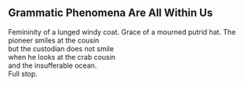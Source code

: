 Grammatic Phenomena Are All Within Us
-------------------------------------
Femininity of a lunged windy coat. Grace of a mourned putrid hat. The pioneer smiles at the cousin  
but the custodian does not smile  
when he looks at the crab cousin  
and the insufferable ocean.  
Full stop.  
